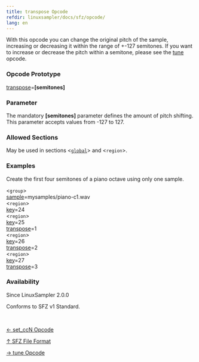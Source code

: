 ```yaml
---
title: transpose Opcode
refdir: linuxsampler/docs/sfz/opcode/
lang: en
---
```

With this opcode you can change the original pitch of the sample, increasing or
decreasing it within the range of +-127 semitones.
If you want to increase or decrease the pitch within a semitone, please see the
[tune](tune) opcode.

### Opcode Prototype

[transpose](transpose)=**[semitones]**

### Parameter

The mandatory **[semitones]** parameter defines the amount of pitch shifting.
This parameter accepts values from -127 to 127.

### Allowed Sections

May be used in sections <[`global`](../section/global)> and <`region`>.

### Examples

Create the first four semitones of a piano octave using only one sample.

<`group`><br>
[sample](sample)=mysamples/piano-c1.wav<br>
<`region`><br>
[key](key)=24<br>
<`region`><br>
[key](key)=25<br>
[transpose](transpose)=1<br>
<`region`><br>
[key](key)=26<br>
[transpose](transpose)=2<br>
<`region`><br>
[key](key)=27<br>
[transpose](transpose)=3<br>

### Availability

Since LinuxSampler 2.0.0

Conforms to SFZ v1 Standard.

<br>
<link rel="stylesheet" href="/linuxsampler/style.css">
<div>
    <div id="r" class="child-div"><p><a href="set_ccn">← set_ccN Opcode</a></p></div>
    <div id="c" class="child-div"><p><a href="..">↑ SFZ File Format</a></p></div>
    <div id="l" class="child-div"><p><a href="tune">→ tune Opcode</a></p></div>
</div>
